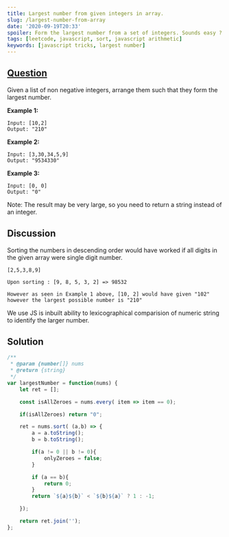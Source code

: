 ```yaml
---
title: Largest number from given integers in array.
slug: /largest-number-from-array
date: '2020-09-19T20:33'
spoiler: Form the largest number from a set of integers. Sounds easy ?
tags: [leetcode, javascript, sort, javascript arithmetic]
keywords: [javascript tricks, largest number]
---
```

## [Question](https://leetcode.com/problems/largest-number/)
Given a list of non negative integers, arrange them such that they form the largest number.

**Example 1:**
```
Input: [10,2]
Output: "210"
```
**Example 2:**
```
Input: [3,30,34,5,9]
Output: "9534330"
```
**Example 3:**
```
Input: [0, 0]
Output: "0"
```
Note: The result may be very large, so you need to return a string instead of an integer.

## Discussion
Sorting the numbers in descending order would have worked if all digits in the given array were single digit number.

```
[2,5,3,8,9]

Upon sorting : [9, 8, 5, 3, 2] => 98532

However as seen in Example 1 above, [10, 2] would have given "102" however the largest possible number is "210"
```
We use JS is inbuilt ability to lexicographical comparision of numeric string to identify the larger number.

## Solution
```js
/**
 * @param {number[]} nums
 * @return {string}
 */
var largestNumber = function(nums) {
    let ret = [];

    const isAllZeroes = nums.every( item => item == 0);

    if(isAllZeroes) return "0";

    ret = nums.sort( (a,b) => {
        a = a.toString();
        b = b.toString();

        if(a != 0 || b != 0){
            onlyZeroes = false;
        }

        if (a == b){
            return 0;
        }
        return `${a}${b}` < `${b}${a}` ? 1 : -1;

    });

    return ret.join('');
};
```

